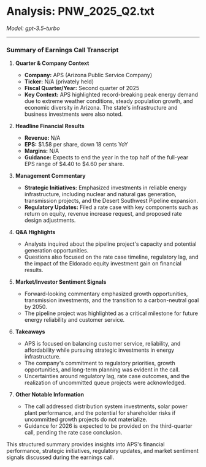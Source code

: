 # Analysis: PNW_2025_Q2.txt

*Model: gpt-3.5-turbo*

---

### Summary of Earnings Call Transcript

1. **Quarter & Company Context**
   - **Company:** APS (Arizona Public Service Company)
   - **Ticker:** N/A (privately held)
   - **Fiscal Quarter/Year:** Second quarter of 2025
   - **Key Context:** APS highlighted record-breaking peak energy demand due to extreme weather conditions, steady population growth, and economic diversity in Arizona. The state's infrastructure and business investments were also noted.

2. **Headline Financial Results**
   - **Revenue:** N/A
   - **EPS:** $1.58 per share, down 18 cents YoY
   - **Margins:** N/A
   - **Guidance:** Expects to end the year in the top half of the full-year EPS range of $4.40 to $4.60 per share.

3. **Management Commentary**
   - **Strategic Initiatives:** Emphasized investments in reliable energy infrastructure, including nuclear and natural gas generation, transmission projects, and the Desert Southwest Pipeline expansion.
   - **Regulatory Updates:** Filed a rate case with key components such as return on equity, revenue increase request, and proposed rate design adjustments.

4. **Q&A Highlights**
   - Analysts inquired about the pipeline project's capacity and potential generation opportunities.
   - Questions also focused on the rate case timeline, regulatory lag, and the impact of the Eldorado equity investment gain on financial results.

5. **Market/Investor Sentiment Signals**
   - Forward-looking commentary emphasized growth opportunities, transmission investments, and the transition to a carbon-neutral goal by 2050.
   - The pipeline project was highlighted as a critical milestone for future energy reliability and customer service.

6. **Takeaways**
   - APS is focused on balancing customer service, reliability, and affordability while pursuing strategic investments in energy infrastructure.
   - The company's commitment to regulatory priorities, growth opportunities, and long-term planning was evident in the call.
   - Uncertainties around regulatory lag, rate case outcomes, and the realization of uncommitted queue projects were acknowledged.

7. **Other Notable Information**
   - The call addressed distribution system investments, solar power plant performance, and the potential for shareholder risks if uncommitted growth projects do not materialize.
   - Guidance for 2026 is expected to be provided on the third-quarter call, pending the rate case conclusion.

This structured summary provides insights into APS's financial performance, strategic initiatives, regulatory updates, and market sentiment signals discussed during the earnings call.